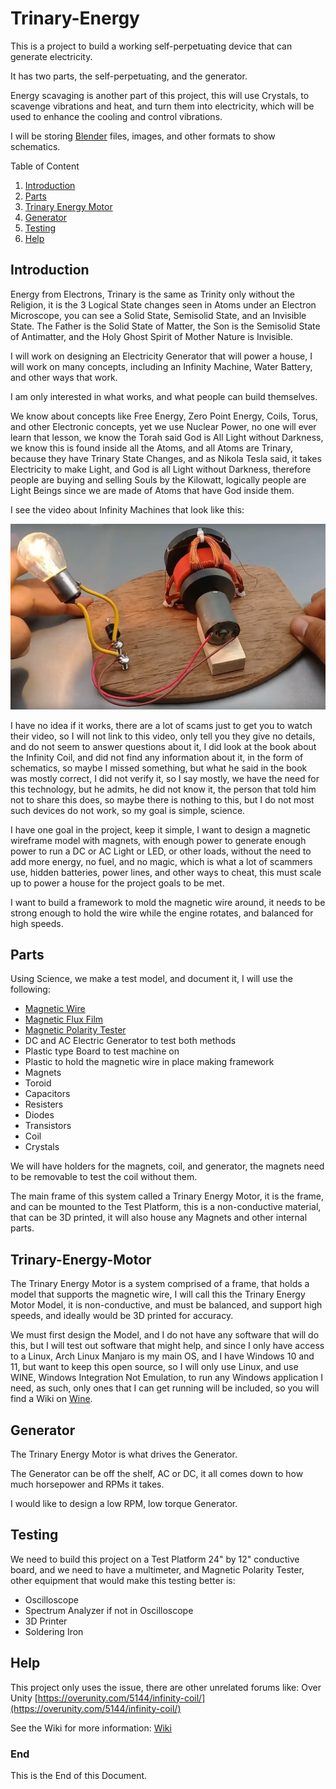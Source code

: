 # Trinary-Energy

This is a project to build a working self-perpetuating device that can generate electricity.

It has two parts, the self-perpetuating, and the generator.

Energy scavaging is another part of this project, this will use Crystals, to scavenge vibrations and heat, and turn them into electricity, which will be used to enhance the cooling and control vibrations.

I will be storing [Blender](https://www.blender.org/) files, images, and other formats to show schematics.

Table of Content

1. [Introduction](#Introduction)
2. [Parts](#Parts)
3. [Trinary Energy Motor](#Trinary-Energy-Motor)
4. [Generator](#Generator)
5. [Testing](#Testing)
6. [Help](#Help)

## Introduction

Energy from Electrons,
Trinary is the same as Trinity only without the Religion,
it is the 3 Logical State changes seen in Atoms under an Electron Microscope,
you can see a Solid State, Semisolid State,
and an Invisible State. The Father is the Solid State of Matter,
the Son is the Semisolid State of Antimatter, and the Holy Ghost Spirit of Mother Nature is Invisible.

I will work on designing an Electricity Generator that will power a house,
I will work on many concepts,
including an Infinity Machine, Water Battery, and other ways that work.

I am only interested in what works, and what people can build themselves.

We know about concepts like
Free Energy, Zero Point Energy, Coils, Torus, and other Electronic concepts,
yet we use Nuclear Power, no one will ever learn that lesson,
we know the Torah said God is All Light without Darkness,
we know this is found inside all the Atoms, and all Atoms are Trinary,
because they have Trinary State Changes,
and as Nikola Tesla said,
it takes Electricity to make Light, and God is all Light without Darkness,
therefore people are buying and selling Souls by the Kilowatt,
logically people are Light Beings since we are made of Atoms that have God inside them.

I see the video about Infinity Machines that look like this:

![Infinity Machine](https://github.com/Light-Wizzard/Trinary-Energy/blob/main/images/Infinity.png)

I have no idea if it works, there are a lot of scams just to get you to watch their video,
so I will not link to this video, only tell you they give no details,
and do not seem to answer questions about it,
I did look at the book about the Infinity Coil,
and did not find any information about it,
in the form of schematics,
so maybe I missed something,
but what he said in the book was mostly correct,
I did not verify it, so I say mostly,
we have the need for this technology,
but he admits, he did not know it, the person that told him not to share this does,
so maybe there is nothing to this,
but I do not most such devices do not work, so my goal is simple, science.

I have one goal in the project, keep it simple,
I want to design a magnetic wireframe model with magnets,
with enough power to generate enough power to run a DC or AC Light or LED, or other loads,
without the need to add more energy, no fuel, and no magic,
which is what a lot of scammers use, hidden batteries, power lines,
and other ways to cheat,
this must scale up to power a house for the project goals to be met.

I want to build a framework to mold the magnetic wire around,
it needs to be strong enough to hold the wire while the engine rotates,
and balanced for high speeds.

## Parts

Using Science, we make a test model, and document it,
I will use the following:

* [Magnetic Wire](https://www.amazon.com/Remington-Industries-2232MWKIT-25-Magnet-Enameled/dp/B01EIPQQFK)
* [Magnetic Flux Film](https://www.amazon.com/CMS-MAGNETICS-Magnetism-Applicable-Including/dp/B0B5YJ8CWM)
* [Magnetic Polarity Tester](https://www.amazon.com/General-Tools-AMY6-Magnetic-Tester/dp/B0019F90JW)
* DC and AC Electric Generator to test both methods
* Plastic type Board to test machine on
* Plastic to hold the magnetic wire in place making framework
* Magnets
* Toroid
* Capacitors
* Resisters
* Diodes
* Transistors
* Coil
* Crystals

We will have holders for the magnets, coil, and generator,
the magnets need to be removable to test the coil without them.

The main frame of this system called a Trinary Energy Motor,
it is the frame, and can be mounted to the Test Platform,
this is a non-conductive material, that can be 3D printed,
it will also house any Magnets and other internal parts.

## Trinary-Energy-Motor

The Trinary Energy Motor is a system comprised of a frame,
that holds a model that supports the magnetic wire,
I will call this the Trinary Energy Motor Model,
it is non-conductive, and must be balanced,
and support high speeds,
and ideally would be 3D printed for accuracy.

We must first design the Model,
and I do not have any software that will do this,
but I will test out software that might help,
and since I only have access to a Linux,
Arch Linux Manjaro is my main OS,
and I have Windows 10 and 11,
but want to keep this open source,
so I will only use Linux,
and use WINE,
Windows Integration Not Emulation,
to run any Windows application I need,
as such,
only ones that I can get running will be included,
so you will find a Wiki on [Wine](https://github.com/Light-Wizzard/Trinary-Energy/wiki/Wine).

## Generator

The Trinary Energy Motor is what drives the Generator.

The Generator can be off the shelf, AC or DC,
it all comes down to how much horsepower and RPMs it takes.

I would like to design a low RPM, low torque Generator.

## Testing

We need to build this project on a Test Platform 24" by 12" conductive board,
and we need to have a multimeter, and Magnetic Polarity Tester,
other equipment that would make this testing better is:

* Oscilloscope
* Spectrum Analyzer if not in Oscilloscope
* 3D Printer
* Soldering Iron


## Help

This project only uses the issue, there are other unrelated forums like:
Over Unity [https://overunity.com/5144/infinity-coil/](https://overunity.com/5144/infinity-coil/)

See the Wiki for more information:
[Wiki](https://github.com/Light-Wizzard/Trinary-Energy/wiki)

### End

This is the End of this Document.
